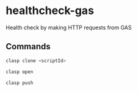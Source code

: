 # healthcheck-gas
Health check by making HTTP requests from GAS

## Commands

```bash
clasp clone <scriptId>
```

```bash
clasp open
```

```bash
clasp push
```
